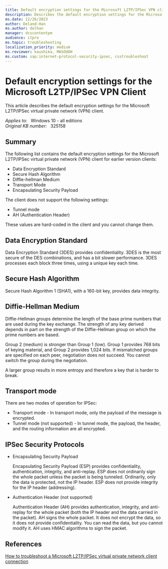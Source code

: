 ```yaml
---
title: Default encryption settings for the Microsoft L2TP/IPSec VPN client
description: Describes the default encryption settings for the Microsoft L2TP/IPSec virtual private network (VPN) client.
ms.date: 12/26/2023
author: Deland-Han
ms.author: delhan
manager: dcscontentpm
audience: itpro
ms.topic: troubleshooting
localization_priority: medium
ms.reviewer: kaushika, MASOUDH
ms.custom: sap:internet-protocol-security-ipsec, csstroubleshoot
---
```

# Default encryption settings for the Microsoft L2TP/IPSec VPN Client

This article describes the default encryption settings for the Microsoft L2TP/IPSec virtual private network (VPN) client.

_Applies to:_ &nbsp; Windows 10 - all editions  
_Original KB number:_ &nbsp; 325158

## Summary

The following list contains the default encryption settings for the Microsoft L2TP/IPSec virtual private network (VPN) client for earlier version clients:

- Data Encryption Standard
- Secure Hash Algorithm
- Diffie-hellman Medium
- Transport Mode
- Encapsulating Security Payload

The client does not support the following settings:

- Tunnel mode
- AH (Authentication Header)

These values are hard-coded in the client and you cannot change them.

## Data Encryption Standard

Data Encryption Standard (3DES) provides confidentiality. 3DES is the most secure of the DES combinations, and has a bit slower performance. 3DES processes each block three times, using a unique key each time.

## Secure Hash Algorithm

Secure Hash Algorithm 1 (SHA1), with a 160-bit key, provides data integrity.

## Diffie-Hellman Medium

Diffie-Hellman groups determine the length of the base prime numbers that are used during the key exchange. The strength of any key derived depends in part on the strength of the Diffie-Hellman group on which the prime numbers are based.

Group 2 (medium) is stronger than Group 1 (low). Group 1 provides 768 bits of keying material, and Group 2 provides 1,024 bits. If mismatched groups are specified on each peer, negotiation does not succeed. You cannot switch the group during the negotiation.

A larger group results in more entropy and therefore a key that is harder to break.

## Transport mode

There are two modes of operation for IPSec:

- Transport mode - In transport mode, only the payload of the message is encrypted.
- Tunnel mode (not supported) - In tunnel mode, the payload, the header, and the routing information are all encrypted.

## IPSec Security Protocols

- Encapsulating Security Payload

    Encapsulating Security Payload (ESP) provides confidentiality, authentication, integrity, and anti-replay. ESP does not ordinarily sign the whole packet unless the packet is being tunneled. Ordinarily, only the data is protected, not the IP header. ESP does not provide integrity for the IP header (addressing).

- Authentication Header (not supported)

    Authentication Header (AH) provides authentication, integrity, and anti-replay for the whole packet (both the IP header and the data carried in the packet). AH signs the whole packet. It does not encrypt the data, so it does not provide confidentiality. You can read the data, but you cannot modify it. AH uses HMAC algorithms to sign the packet.

## References

[How to troubleshoot a Microsoft L2TP/IPSec virtual private network client connection](../networking/l2tp-ipsec-vpn-client-connection-issue.md)
